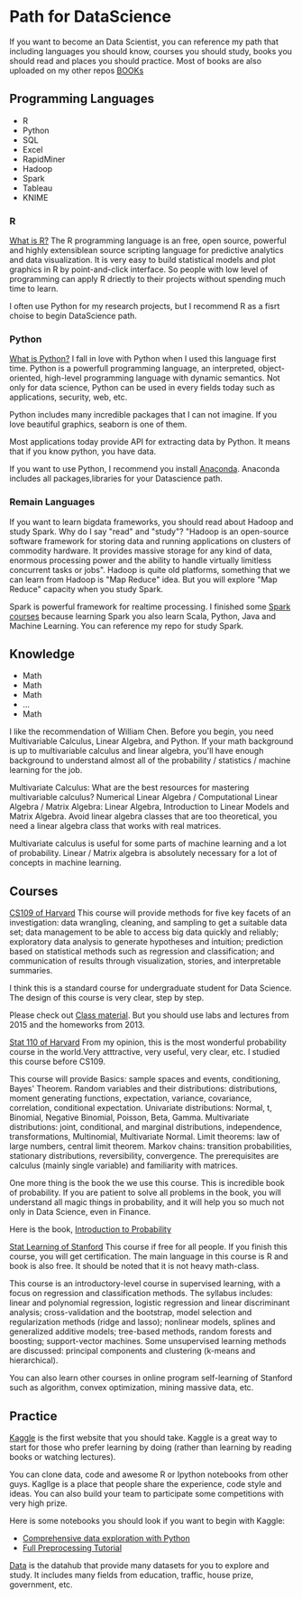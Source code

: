 # Path for DataScience
If you want to become an Data Scientist, you can reference my path that including languages you should know, courses you should study, books you should read and places you should practice. Most of books are also uploaded on my other repos [BOOKs](https://github.com/CarloNguyen/BooksandReferences)
## Programming Languages
- R
- Python
- SQL
- Excel
- RapidMiner
- Hadoop
- Spark
- Tableau
- KNIME

### R
[What is R?](https://www.r-project.org/about.html)
The R programming language is an free, open source, powerful and highly extensiblean source scripting language for predictive analytics and data visualization. It is very easy to build statistical models and plot graphics in R by point-and-click interface. So people with low level of programming can apply R driectly to their projects without spending much time to learn.

I often use Python for my research projects, but I recommend R as a fisrt choise to begin DataScience path. 

### Python
[What is Python?](https://www.python.org/)
I fall in love with Python when I used this language first time. Python is a powerfull programming language, an interpreted, object-oriented, high-level programming language with dynamic semantics. Not only for data science, Python can be used in every fields today such as applications, security, web, etc. 

Python includes many incredible packages that I can not imagine. If you love beautiful graphics, seaborn is one of them.

Most applications today provide API for extracting data by Python. It means that if you know python, you have data.

If you want to use Python, I recommend you install [Anaconda](https://anaconda.org/anaconda/python). Anaconda includes all packages,libraries for your Datascience path. 

### Remain Languages
If you want to learn bigdata frameworks, you should read about Hadoop and study Spark. Why do I say "read" and "study"?
"Hadoop is an open-source software framework for storing data and running applications on clusters of commodity hardware. It provides massive storage for any kind of data, enormous processing power and the ability to handle virtually limitless concurrent tasks or jobs". Hadoop is quite old platforms, something that we can learn from Hadoop is "Map Reduce" idea. But you will explore "Map Reduce" capacity when you study Spark. 

Spark is powerful framework for realtime processing. I finished some [Spark courses](https://www.edx.org/course/big-data-analysis-apache-spark-uc-berkeleyx-cs110x) because learning Spark you also learn Scala, Python, Java and Machine Learning. You can reference my repo for study Spark.
 
## Knowledge
- Math
- Math
- Math
- ...
- Math

I like the recommendation of William Chen.
Before you begin, you need Multivariable Calculus, Linear Algebra, and Python. If your math background is up to multivariable calculus and linear algebra, you'll have enough background to understand almost all of the probability / statistics / machine learning for the job.

Multivariate Calculus: What are the best resources for mastering multivariable calculus?
Numerical Linear Algebra / Computational Linear Algebra / Matrix Algebra: Linear Algebra, Introduction to Linear Models and Matrix Algebra. Avoid linear algebra classes that are too theoretical, you need a linear algebra class that works with real matrices.

Multivariate calculus is useful for some parts of machine learning and a lot of probability. Linear / Matrix algebra is absolutely necessary for a lot of concepts in machine learning.
## Courses
[CS109 of Harvard](http://cs109.github.io/2015/)
This course will provide methods for five key facets of an investigation: data wrangling, cleaning, and sampling to get a suitable data set; data management to be able to access big data quickly and reliably; exploratory data analysis to generate hypotheses and intuition; prediction based on statistical methods such as regression and classification; and communication of results through visualization, stories, and interpretable summaries.

I think this is a standard course for undergraduate student for Data Science. The design of this course is very clear, step by step. 

Please check out [Class material](http://cs109.github.io/2015/pages/videos.html). But you should use labs and lectures from 2015 and the homeworks from 2013.

[Stat 110 of Harvard](https://projects.iq.harvard.edu/stat110/home)
From my opinion, this is the most wonderful probability course in the world.Very atttractive, very useful, very clear, etc. I studied this course before CS109.

This course will provide Basics: sample spaces and events, conditioning, Bayes' Theorem. Random variables and their distributions: distributions, moment generating functions, expectation, variance, covariance, correlation, conditional expectation. Univariate distributions: Normal, t, Binomial, Negative Binomial, Poisson, Beta, Gamma. Multivariate distributions: joint, conditional, and marginal distributions, independence, transformations, Multinomial, Multivariate Normal. Limit theorems: law of large numbers, central limit theorem. Markov chains: transition probabilities, stationary distributions, reversibility, convergence. The prerequisites are calculus (mainly single variable) and familiarity with matrices.

One more thing is the book the we use this course. This is incredible book of probability. If you are patient to solve all problems in the book, you will understand all magic things in probability, and it will help you so much not only in Data Science, even in Finance. 

Here is the book, [Introduction to Probability](https://www.amazon.com/gp/product/1466575573/ref=as_li_tl?ie=UTF8&camp=1789&creative=390957&creativeASIN=1466575573&linkCode=as2)

[Stat Learning of Stanford](https://lagunita.stanford.edu/courses/HumanitiesSciences/StatLearning/Winter2016/about)
This course if free for all people. If you finish this course, you will get certification. The main language in this course is R and book is also free. It should be noted that it is not heavy math-class. 

This course is an introductory-level course in supervised learning, with a focus on regression and classification methods. The syllabus includes: linear and polynomial regression, logistic regression and linear discriminant analysis; cross-validation and the bootstrap, model selection and regularization methods (ridge and lasso); nonlinear models, splines and generalized additive models; tree-based methods, random forests and boosting; support-vector machines. Some unsupervised learning methods are discussed: principal components and clustering (k-means and hierarchical).

You can also learn other courses in online program self-learning of Stanford such as algorithm, convex optimization, mining massive data, etc.


## Practice
[Kaggle](https://www.kaggle.com/) is the first website that you should take. Kaggle is a great way to start for those who prefer learning by doing (rather than learning by reading books or watching lectures).

You can clone data, code and awesome R or Ipython notebooks from other guys. Kagllge is a place that people share the experience, code style and ideas. You can also build your team to participate some competitions with very high prize.

Here is some notebooks you should look if you want to begin with Kaggle:
- [Comprehensive data exploration with Python](https://www.kaggle.com/pmarcelino/comprehensive-data-exploration-with-python)
- [Full Preprocessing Tutorial](https://www.kaggle.com/gzuidhof/full-preprocessing-tutorial)

[Data](https://datahub.io/search) is the datahub that provide many datasets for you to explore and study. It includes many fields from education, traffic, house prize, government, etc.

